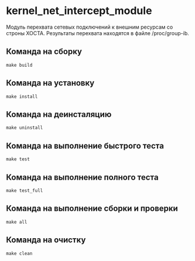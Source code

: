 # kernel_net_intercept_module
Модуль перехвата сетевых подключений к внешним ресурсам со строны ХОСТА. Результаты перехвата находятся в файле /proc/group-ib.


## Команда на сборку
```
make build
```

## Команда на установку
```
make install
```

## Команда на деинсталяцию
```
make uninstall
```

## Команда на выполнение быстрого теста
```
make test
```

## Команда на выполнение полного теста 
```
make test_full
```

## Команда на выполнение сборки и проверки
```
make all
```


## Команда на очистку
```
make clean
```
